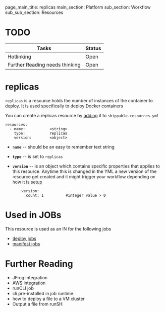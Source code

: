 page_main_title: replicas
main_section: Platform
sub_section: Workflow
sub_sub_section: Resources

# TODO
| Tasks   |      Status    |
|----------|-------------|
| Hotlinking |  Open |
| Further Reading needs thinking|  Open |

# replicas
`replicas` is a resource holds the number of instances of the container to deploy. It is used specifically to deploy Docker containers

You can create a replicas resource by [adding](resources-working-wth#adding) it to `shippable.resources.yml`

```
resources:
  - name: 			<string>
    type: 			replicas
    version:		<object>
```

* **`name`** -- should be an easy to remember text string

* **`type`** -- is set to `replicas`

* **`version`** -- is an object which contains specific properties that applies to this resource. Anytime this is changed in the YML a new version of the resource get created and it might trigger your workflow depending on how it is setup

	```
	    version:
	      count: 1			#integer value > 0
	```

# Used in JOBs
This resource is used as an IN for the following jobs

* [deploy jobs](jobs-deploy/)
* [manifest jobs](jobs-manifest/)

# Further Reading
* JFrog integration
* AWS integration
* runCLI job
* cli pre-installed in job runtime
* how to deploy a file to a VM cluster
* Output a file from runSH
